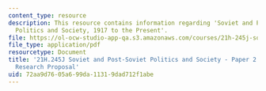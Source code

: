 ```yaml
---
content_type: resource
description: This resource contains information regarding 'Soviet and Post-Soviet
  Politics and Society, 1917 to the Present'.
file: https://ol-ocw-studio-app-qa.s3.amazonaws.com/courses/21h-245j-soviet-and-post-soviet-politics-and-society-1917-to-the-present-spring-2016/72aa9d7605a699da11319dad712f1abe_MIT21H_245JS16_Paper2.pdf
file_type: application/pdf
resourcetype: Document
title: '21H.245J Soviet and Post-Soviet Politics and Society - Paper 2: Final Paper
  Research Proposal'
uid: 72aa9d76-05a6-99da-1131-9dad712f1abe
---
```


